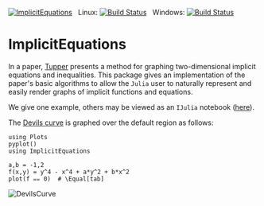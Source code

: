 [![ImplicitEquations](http://pkg.julialang.org/badges/ImplicitEquations_0.6.svg)](http://pkg.julialang.org/?pkg=ImplicitEquations&ver=0.6)
&nbsp;
Linux: [![Build Status](https://travis-ci.org/jverzani/ImplicitEquations.jl.svg?branch=master)](https://travis-ci.org/jverzani/ImplicitEquations.jl)
&nbsp;
Windows: [![Build Status](https://ci.appveyor.com/api/projects/status/github/jverzani/ImplicitEquations.jl?branch=master&svg=true)](https://ci.appveyor.com/project/jverzani/implicitequations-jl)

# ImplicitEquations


In a paper, [Tupper](http://www.dgp.toronto.edu/people/mooncake/papers/SIGGRAPH2001_Tupper.pdf)
presents a method for graphing two-dimensional implicit equations and
inequalities. This package gives an
implementation of the paper's basic algorithms to allow
the `Julia` user to naturally represent and easily render graphs of
implicit functions and equations.


We give one example, others may be viewed as an `IJulia` notebook ([here](http://nbviewer.ipython.org/github/jverzani/ImplicitEquations.jl/blob/master/docs/examples.ipynb)).

The
[Devils curve](http://www-groups.dcs.st-and.ac.uk/~history/Curves/Devils.html)
is graphed over the default region as follows:

```
using Plots
pyplot()
using ImplicitEquations

a,b = -1,2
f(x,y) = y^4 - x^4 + a*y^2 + b*x^2
plot(f ⩵ 0)  # \Equal[tab]
```

![DevilsCurve](http://i.imgur.com/LChTzC1.png)


